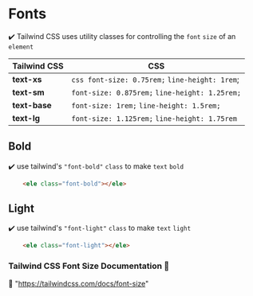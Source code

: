 # Fonts

:heavy_check_mark: Tailwind CSS uses utility classes for controlling the ```font``` ```size``` of an ```element```

| Tailwind CSS  | CSS  |   
|---|---|
**text-xs** |```css font-size: 0.75rem;``` ```line-height: 1rem```;
**text-sm**	| ```font-size: 0.875rem;``` ```line-height: 1.25rem;```
**text-base** |	```font-size: 1rem;``` ```line-height: 1.5rem;```
**text-lg**	| ```font-size: 1.125rem;``` ```line-height: 1.75rem```

## Bold
:heavy_check_mark: use tailwind's ```"font-bold"``` ```class``` to make ```text``` ```bold```
```html 
    <ele class="font-bold"></ele>
```
## Light
:heavy_check_mark: use tailwind's ```"font-light"``` ```class``` to make ```text``` ```light```
```html 
    <ele class="font-light"></ele>
```

### Tailwind CSS Font Size Documentation :page_facing_up:
:link: "https://tailwindcss.com/docs/font-size"
